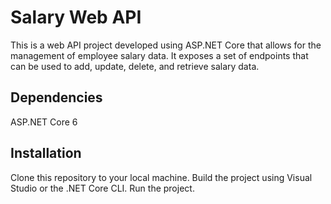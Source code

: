 # Salary Web API
This is a web API project developed using ASP.NET Core that allows for the management of employee salary data. It exposes a set of endpoints that can be used to add, update, delete, and retrieve salary data.

## Dependencies
ASP.NET Core 6

## Installation
Clone this repository to your local machine.
Build the project using Visual Studio or the .NET Core CLI.
Run the project.


